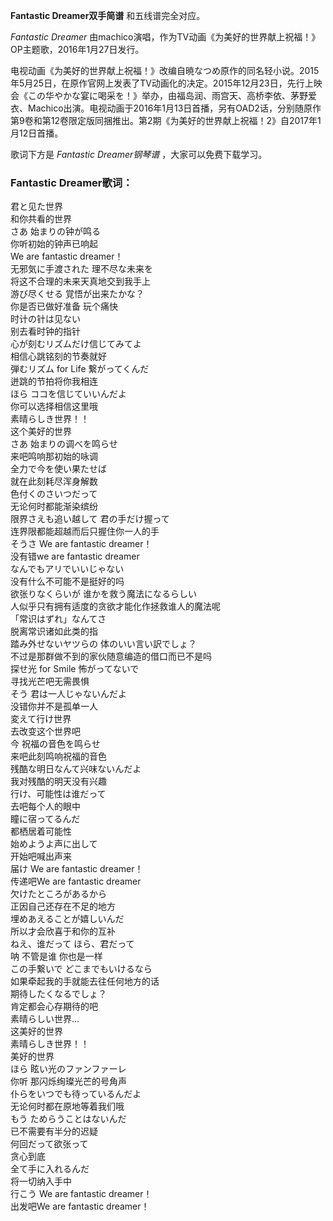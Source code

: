 

**Fantastic Dreamer双手简谱** 和五线谱完全对应。

_Fantastic Dreamer_ 由machico演唱，作为TV动画《为美好的世界献上祝福！》OP主题歌，2016年1月27日发行。

电视动画《为美好的世界献上祝福！》改编自暁なつめ原作的同名轻小说。2015年5月25日，在原作官网上发表了TV动画化的决定。2015年12月23日，先行上映会《この华やかな宴に喝采を！》举办，由福岛润、雨宫天、高桥李依、茅野爱衣、Machico出演。电视动画于2016年1月13日首播，另有OAD2话，分别随原作第9卷和第12卷限定版同捆推出。第2期《为美好的世界献上祝福！2》自2017年1月12日首播。

歌词下方是 _Fantastic Dreamer钢琴谱_ ，大家可以免费下载学习。

### Fantastic Dreamer歌词：

君と见た世界  
和你共看的世界  
さあ 始まりの钟が鸣る  
你听初始的钟声已响起  
We are fantastic dreamer！  
无邪気に手渡された 理不尽な未来を  
将这不合理的未来天真地交到我手上  
游び尽くせる 覚悟が出来たかな？  
你是否已做好准备 玩个痛快  
时计の针は见ない  
别去看时钟的指针  
心が刻むリズムだけ信じてみてよ  
相信心跳铭刻的节奏就好  
弾むリズム for Life 繋がってくんだ  
迸跳的节拍将你我相连  
ほら ココを信じていいんだよ  
你可以选择相信这里哦  
素晴らしき世界！！  
这个美好的世界  
さあ 始まりの调べを鸣らせ  
来吧鸣响那初始的咏调  
全力で今を使い果たせば  
就在此刻耗尽浑身解数  
色付くのさいつだって  
无论何时都能渐染缤纷  
限界さえも追い越して 君の手だけ握って  
连界限都能超越而后只握住你一人的手  
そうさ We are fantastic dreamer！  
没有错we are fantastic dreamer  
なんでもアリでいいじゃない  
没有什么不可能不是挺好的吗  
欲张りなくらいが 谁かを救う魔法になるらしい  
人似乎只有拥有适度的贪欲才能化作拯救谁人的魔法呢  
「常识はずれ」なんてさ  
脱离常识诸如此类的指  
踏み外せないヤツらの 体のいい言い訳でしょ？  
不过是那群做不到的家伙随意编造的借口而已不是吗  
探せ光 for Smile 怖がってないで  
寻找光芒吧无需畏惧  
そう 君は一人じゃないんだよ  
没错你并不是孤单一人  
変えて行け世界  
去改变这个世界吧  
今 祝福の音色を鸣らせ  
来吧此刻鸣响祝福的音色  
残酷な明日なんて兴味ないんだよ  
我对残酷的明天没有兴趣  
行け、可能性は谁だって  
去吧每个人的眼中  
瞳に宿ってるんだ  
都栖居着可能性  
始めようよ声に出して  
开始吧喊出声来  
届け We are fantastic dreamer！  
传递吧We are fantastic dreamer  
欠けたところがあるから  
正因自己还存在不足的地方  
埋めあえることが嬉しいんだ  
所以才会欣喜于和你的互补  
ねえ、谁だって ほら、君だって  
呐 不管是谁 你也是一样  
この手繋いで どこまでもいけるなら  
如果牵起我的手就能去往任何地方的话  
期待したくなるでしょ？  
肯定都会心存期待的吧  
素晴らしい世界…  
这美好的世界  
素晴らしき世界！！  
美好的世界  
ほら 眩い光のファンファーレ  
你听 那闪烁绚璨光芒的号角声  
仆らをいつでも待っているんだよ  
无论何时都在原地等着我们哦  
もう ためらうことはないんだ  
已不需要有半分的迟疑  
何回だって欲张って  
贪心到底  
全て手に入れるんだ  
将一切纳入手中  
行こう We are fantastic dreamer！  
出发吧We are fantastic dreamer！

